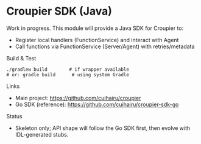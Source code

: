 # Croupier SDK (Java)

Work in progress. This module will provide a Java SDK for Croupier to:
- Register local handlers (FunctionService) and interact with Agent
- Call functions via FunctionService (Server/Agent) with retries/metadata

Build & Test
```
./gradlew build        # if wrapper available
# or: gradle build      # using system Gradle
```

Links
- Main project: https://github.com/cuihairu/croupier
- Go SDK (reference): https://github.com/cuihairu/croupier-sdk-go

Status
- Skeleton only; API shape will follow the Go SDK first, then evolve with IDL-generated stubs.
